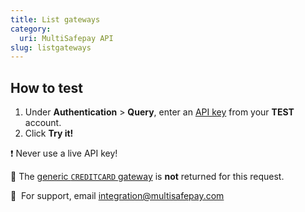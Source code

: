 ```yaml
---
title: List gateways
category:
  uri: MultiSafepay API
slug: listgateways
---
```


## How to test

1. Under **Authentication** > **Query**, enter an [API key](/docs/sites#site-id-api-key-and-security-code) from your **TEST** account.
2. Click **Try it!**

❗️ Never use a live API key!

📘 The [generic `CREDITCARD` gateway](/docs/card-payments#generic-gateway) is **not** returned for this request. 

💬&nbsp; For support, email <integration@multisafepay.com>
